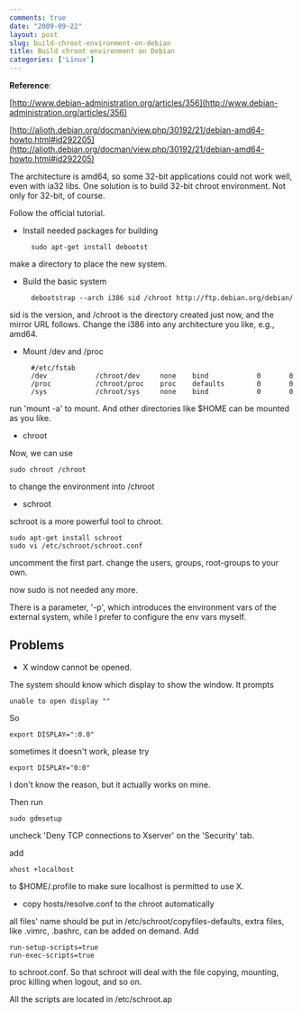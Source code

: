 ```yaml
---
comments: true
date: "2009-09-22"
layout: post
slug: build-chroot-environment-on-debian
title: Build chroot environment on Debian
categories: ['Linux']
---
```


**Reference**:

[http://www.debian-administration.org/articles/356](http://www.debian-administration.org/articles/356)

[http://alioth.debian.org/docman/view.php/30192/21/debian-amd64-howto.html#id292205](http://alioth.debian.org/docman/view.php/30192/21/debian-amd64-howto.html#id292205)

The architecture is amd64, so some 32-bit applications could not work well, even with ia32 libs. One solution is to build 32-bit chroot environment. Not only for 32-bit, of course.

Follow the official tutorial.

- Install needed packages for building

        sudo apt-get install debootst

make a directory to place the new system.

- Build the basic system

	    debootstrap --arch i386 sid /chroot http://ftp.debian.org/debian/

sid is the version, and /chroot is the directory created just now, and the mirror URL follows. Change the i386 into any architecture you like, e.g., amd64.

- Mount /dev and /proc

	    #/etc/fstab
	    /dev            /chroot/dev     none    bind            0       0
	    /proc           /chroot/proc    proc    defaults        0       0
	    /sys            /chroot/sys     none    bind            0       0

run 'mount -a' to mount. And other directories like $HOME can be mounted as you like.

- chroot

Now, we can use

    sudo chroot /chroot

to change the environment into /chroot

- schroot

schroot is a more powerful tool to chroot.

    sudo apt-get install schroot
    sudo vi /etc/schroot/schroot.conf

uncomment the first part. change the users, groups, root-groups to your own.

now sudo is not needed any more.

There is a parameter, '-p', which introduces the environment vars of the external system, while I prefer to configure the env vars myself.

## Problems ##

- X window cannot be opened.

The system should know which display to show the window. It prompts

	unable to open display ""

So

	export DISPLAY=":0.0"

sometimes it doesn't work, please try

	export DISPLAY="0:0"

I don't know the reason, but it actually works on mine.

Then run

	sudo gdmsetup

uncheck 'Deny TCP connections to Xserver' on the 'Security' tab.

add

	xhost +localhost

to $HOME/.profile to make sure localhost is permitted to use X.

- copy hosts/resolve.conf to the chroot automatically

all files' name should be put in /etc/schroot/copyfiles-defaults, extra files, like .vimrc, .bashrc, can be added on demand. Add

	run-setup-scripts=true
	run-exec-scripts=true

to schroot.conf. So that schroot will deal with the file copying, mounting, proc killing when logout, and so on.

All the scripts are located in /etc/schroot.ap